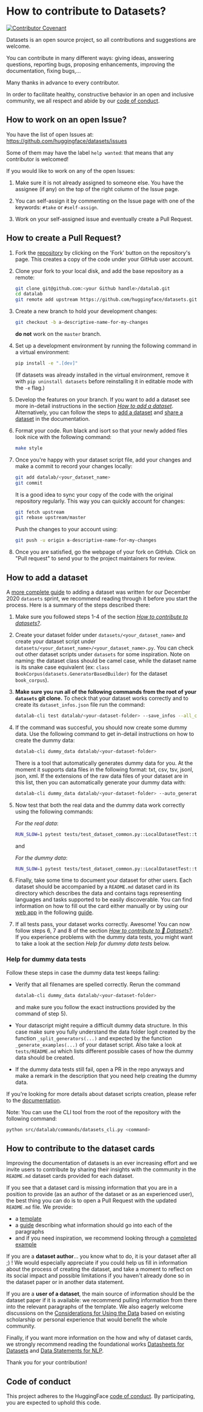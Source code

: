# How to contribute to Datasets?
[![Contributor Covenant](https://img.shields.io/badge/Contributor%20Covenant-2.0-4baaaa.svg)](CODE_OF_CONDUCT.md)

Datasets is an open source project, so all contributions and suggestions are welcome.

You can contribute in many different ways: giving ideas, answering questions, reporting bugs, proposing enhancements, 
improving the documentation, fixing bugs,...

Many thanks in advance to every contributor.

In order to facilitate healthy, constructive behavior in an open and inclusive community, we all respect and abide by 
our [code of conduct](CODE_OF_CONDUCT.md).

## How to work on an open Issue?
You have the list of open Issues at: https://github.com/huggingface/datasets/issues

Some of them may have the label `help wanted`: that means that any contributor is welcomed!

If you would like to work on any of the open Issues:

1. Make sure it is not already assigned to someone else. You have the assignee (if any) on the top of the right column of the Issue page.

2. You can self-assign it by commenting on the Issue page with one of the keywords: `#take` or `#self-assign`.

3. Work on your self-assigned issue and eventually create a Pull Request.

## How to create a Pull Request?
1. Fork the [repository](https://github.com/huggingface/datasets) by clicking on the 'Fork' button on the repository's page. This creates a copy of the code under your GitHub user account.

2. Clone your fork to your local disk, and add the base repository as a remote:

	```bash
	git clone git@github.com:<your Github handle>/datalab.git
	cd datalab
	git remote add upstream https://github.com/huggingface/datasets.git
	```

3. Create a new branch to hold your development changes:

	```bash
	git checkout -b a-descriptive-name-for-my-changes
	```

	**do not** work on the `master` branch.

4. Set up a development environment by running the following command in a virtual environment:

	```bash
	pip install -e ".[dev]"
	```

   (If datasets was already installed in the virtual environment, remove
   it with `pip uninstall datasets` before reinstalling it in editable
   mode with the `-e` flag.)

5. Develop the features on your branch. If you want to add a dataset see more in-detail instructions in the section [*How to add a dataset*](#how-to-add-a-dataset). Alternatively, you can follow the steps to [add a dataset](https://huggingface.co/docs/datasets/add_dataset.html) and [share a dataset](https://huggingface.co/docs/datasets/share_dataset.html) in the documentation.

6. Format your code. Run black and isort so that your newly added files look nice with the following command:

	```bash
	make style
	```

7. Once you're happy with your dataset script file, add your changes and make a commit to record your changes locally:

	```bash
	git add datalab/<your_dataset_name>
	git commit
	```

	It is a good idea to sync your copy of the code with the original
	repository regularly. This way you can quickly account for changes:

	```bash
	git fetch upstream
	git rebase upstream/master
    ```

   Push the changes to your account using:

   ```bash
   git push -u origin a-descriptive-name-for-my-changes
   ```

8. Once you are satisfied, go the webpage of your fork on GitHub. Click on "Pull request" to send your to the project maintainers for review.

## How to add a dataset

A [more complete guide](https://github.com/huggingface/datasets/blob/master/ADD_NEW_DATASET.md) to adding a dataset was written for our December 2020 `datasets` sprint, we recommend reading through it before you start the process. Here is a summary of the steps described there:

1. Make sure you followed steps 1-4 of the section [*How to contribute to datasets?*](#how-to-contribute-to-datasets).

2. Create your dataset folder under `datasets/<your_dataset_name>` and create your dataset script under `datasets/<your_dataset_name>/<your_dataset_name>.py`. You can check out other dataset scripts under `datasets` for some inspiration. Note on naming: the dataset class should be camel case, while the dataset name is its snake case equivalent (ex: `class BookCorpus(datasets.GeneratorBasedBuilder)` for the dataset `book_corpus`).

3. **Make sure you run all of the following commands from the root of your `datasets` git clone.** To check that your dataset works correctly and to create its `dataset_infos.json` file run the command:

	```bash
	datalab-cli test datalab/<your-dataset-folder> --save_infos --all_configs
	```

4. If the command was succesful, you should now create some dummy data. Use the following command to get in-detail instructions on how to create the dummy data:

	```bash
	datalab-cli dummy_data datalab/<your-dataset-folder>
	```

	There is a tool that automatically generates dummy data for you. At the moment it supports data files in the following format: txt, csv, tsv, jsonl, json, xml.
	If the extensions of the raw data files of your dataset are in this list, then you can automatically generate your dummy data with:

	```bash
	datalab-cli dummy_data datalab/<your-dataset-folder> --auto_generate
	```

5. Now test that both the real data and the dummy data work correctly using the following commands:

	*For the real data*:
	```bash
	RUN_SLOW=1 pytest tests/test_dataset_common.py::LocalDatasetTest::test_load_real_dataset_<your-dataset-name>
	```
	and

	*For the dummy data*:
	```bash
	RUN_SLOW=1 pytest tests/test_dataset_common.py::LocalDatasetTest::test_load_dataset_all_configs_<your-dataset-name>
	```

6. Finally, take some time to document your dataset for other users. Each dataset should be accompanied by a `README.md` dataset card in its directory which describes the data and contains tags representing languages and tasks supported to be easily discoverable. You can find information on how to fill out the card either manually or by using our [web app](https://huggingface.co/datasets/card-creator/) in the following [guide](https://github.com/huggingface/datasets/blob/master/templates/README_guide.md).

7. If all tests pass, your dataset works correctly. Awesome! You can now follow steps 6, 7 and 8 of the section [*How to contribute to 🤗 Datasets?*](#how-to-contribute-to-Datasets). If you experience problems with the dummy data tests, you might want to take a look at the section *Help for dummy data tests* below.



### Help for dummy data tests

Follow these steps in case the dummy data test keeps failing:

- Verify that all filenames are spelled correctly. Rerun the command
	```bash
	datalab-cli dummy_data datalab/<your-dataset-folder>
	```
	and make sure you follow the exact instructions provided by the command of step 5).

- Your datascript might require a difficult dummy data structure. In this case make sure you fully understand the data folder logit created by the function `_split_generators(...)` and expected by the function `_generate_examples(...)` of your dataset script. Also take a look at `tests/README.md` which lists different possible cases of how the dummy data should be created.

- If the dummy data tests still fail, open a PR in the repo anyways and make a remark in the description that you need help creating the dummy data.

If you're looking for more details about dataset scripts creation, please refer to the [documentation](https://huggingface.co/docs/datasets/add_dataset.html).

Note: You can use the CLI tool from the root of the repository with the following command:
```bash
python src/datalab/commands/datasets_cli.py <command>
```

## How to contribute to the dataset cards

Improving the documentation of datasets is an ever increasing effort and we invite users to contribute by sharing their insights with the community in the `README.md` dataset cards provided for each dataset.

If you see that a dataset card is missing information that you are in a position to provide (as an author of the dataset or as an experienced user), the best thing you can do is to open a Pull Request with the updated `README.md` file. We provide:
- a [template](https://github.com/huggingface/datasets/blob/master/templates/README.md)
- a [guide](https://github.com/huggingface/datasets/blob/master/templates/README_guide.md) describing what information should go into each of the paragraphs
- and if you need inspiration, we recommend looking through a [completed example](https://github.com/huggingface/datasets/blob/master/datasets/eli5/README.md)

If you are a **dataset author**... you know what to do, it is your dataset after all ;) ! We would especially appreciate if you could help us fill in information about the process of creating the dataset, and take a moment to reflect on its social impact and possible limitations if you haven't already done so in the dataset paper or in another data statement.

If you are a **user of a dataset**, the main source of information should be the dataset paper if it is available: we recommend pulling information from there into the relevant paragraphs of the template. We also eagerly welcome discussions on the [Considerations for Using the Data](https://github.com/huggingface/datasets/blob/master/templates/README_guide.md#considerations-for-using-the-data) based on existing scholarship or personal experience that would benefit the whole community.

Finally, if you want more information on the how and why of dataset cards, we strongly recommend reading the foundational works [Datasheets for Datasets](https://arxiv.org/abs/1803.09010) and [Data Statements for NLP](https://www.aclweb.org/anthology/Q18-1041/).

Thank you for your contribution!

## Code of conduct

This project adheres to the HuggingFace [code of conduct](CODE_OF_CONDUCT.md). 
By participating, you are expected to uphold this code.
